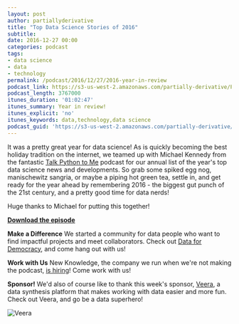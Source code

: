 ```yaml
---
layout: post
author: partiallyderivative
title: "Top Data Science Stories of 2016"
subtitle:
date: 2016-12-27 00:00
categories: podcast
tags:
- data science
- data
- technology
permalink: /podcast/2016/12/27/2016-year-in-review
podcast_link: https://s3-us-west-2.amazonaws.com/partially-derivative/Partially_Derivative_2016_Year_in_Review.mp3
podcast_length: 3767000
itunes_duration: '01:02:47'
itunes_summary: Year in review!
itunes_explicit: 'no'
itunes_keywords: data,technology,data science
podcast_guid: 'https://s3-us-west-2.amazonaws.com/partially-derivative/Partially_Derivative_2016_Year_in_Review.mp3'
---
```


 It was a pretty great year for data science! As is quickly becoming the best holiday tradition on the internet, we teamed up with Michael Kennedy from the fantastic [Talk Python to Me](https://talkpython.fm/) podcast for our annual list of the year's top data science news and developments. So grab some spiked egg nog, manischewitz sangria, or maybe a piping hot green tea, settle in, and get ready for the year ahead by remembering 2016 - the biggest gut punch of the 21st century, and a pretty good time for data nerds!

 Huge thanks to Michael for putting this together!

[**Download the episode**](https://s3-us-west-2.amazonaws.com/partially-derivative/Partially_Derivative_2016_Year_in_Review.mp3)

**Make a Difference**
We started a community for data people who want to find impactful projects and meet collaborators. Check out [Data for Democracy](https://medium.com/data-for-democracy), and come hang out with us!

**Work with Us**
New Knowledge, the company we run when we're not making the podcast, [is hiring](http://newknowledge.io/careers/)! Come work with us! 

**Sponsor!** We'd also of course like to thank this week's sponsor, [Veera](http://getveera.com/), a data synthesis platform that makes working with data easier and more fun. Check out Veera, and go be a data superhero!

![Veera](http://getveera.com/wp-content/uploads/2016/08/veera-500width.png)
